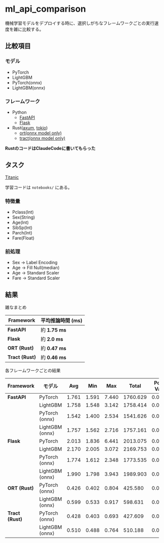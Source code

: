 # ml_api_comparison

機械学習モデルをデプロイする時に、選択しがちなフレームワークごとの実行速度を雑に比較する。


## 比較項目

### モデル

- PyTorch
- LightGBM
- PyTorch(onnx)
- LightGBM(onnx)

### フレームワーク

- Python
  - [FastAPI](https://fastapi.tiangolo.com/)
  - [Flask](https://flask.palletsprojects.com/en/stable/)
- Rust([axum](https://docs.rs/axum/latest/axum/), [tokio](https://docs.rs/tokio/latest/tokio/))
  - [ort(onnx model only)](https://docs.rs/ort/latest/ort/)
  - [tract(onnx model only)](https://docs.rs/tract-ffi/latest/tract/)

**RustのコードはClaudeCodeに書いてもらった**

## タスク

[Titanic](https://www.kaggle.com/competitions/titanic/overview)

学習コードは `notebooks/` にある。

### 特徴量

- Pclass(Int)
- Sex(String)
- Age(Int)
- SibSp(Int)
- Parch(Int)
- Fare(Float)


### 前処理

- Sex →  Label Encoding
- Age → Fill Null(median)
- Age → Standard Scaler
- Fare → Standard Scaler


## 結果

雑なまとめ

| Framework        | 平均推論時間 (ms)   |
| ---------------- | ------------- |
| **FastAPI**      | 約 **1.75 ms** |
| **Flask**        | 約 **2.0 ms**  |
| **ORT (Rust)**   | 約 **0.47 ms** |
| **Tract (Rust)** | 約 **0.46 ms** |


各フレームワークごとの結果

| Framework        | モデル             | Avg   | Min   | Max   | Total    | Pop Var | Sample Var |
| ---------------- | --------------- | ----- | ----- | ----- | -------- | ------- | ---------- |
| **FastAPI**      | PyTorch         | 1.761 | 1.591 | 7.440 | 1760.629 | 0.043   | 0.043      |
|                  | LightGBM        | 1.758 | 1.548 | 3.142 | 1758.414 | 0.017   | 0.017      |
|                  | PyTorch (onnx)  | 1.542 | 1.400 | 2.534 | 1541.626 | 0.009   | 0.009      |
|                  | LightGBM (onnx) | 1.757 | 1.562 | 2.716 | 1757.161 | 0.010   | 0.010      |
| **Flask**        | PyTorch         | 2.013 | 1.836 | 6.441 | 2013.075 | 0.037   | 0.037      |
|                  | LightGBM        | 2.170 | 2.005 | 3.072 | 2169.753 | 0.009   | 0.009      |
|                  | PyTorch (onnx)  | 1.774 | 1.612 | 2.348 | 1773.535 | 0.008   | 0.008      |
|                  | LightGBM (onnx) | 1.990 | 1.798 | 3.943 | 1989.903 | 0.023   | 0.023      |
| **ORT (Rust)**   | PyTorch (onnx)  | 0.426 | 0.402 | 0.804 | 425.580  | 0.001   | 0.001      |
|                  | LightGBM (onnx) | 0.599 | 0.533 | 0.917 | 598.631  | 0.000   | 0.000      |
| **Tract (Rust)** | PyTorch (onnx)  | 0.428 | 0.403 | 0.693 | 427.609  | 0.000   | 0.000      |
|                  | LightGBM (onnx) | 0.510 | 0.488 | 0.764 | 510.188  | 0.000   | 0.000      |

